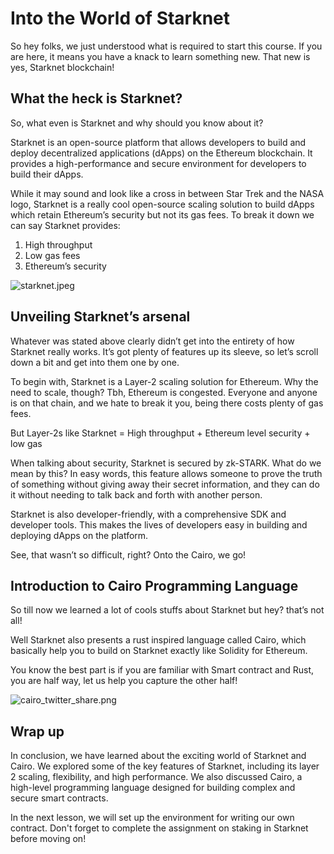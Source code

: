 # Into the World of Starknet

So hey folks, we just understood what is required to start this course. If you are here, it means you have a knack to learn something new. That new is yes, Starknet blockchain!

## What the heck is Starknet?

So, what even is Starknet and why should you know about it?

Starknet is an open-source platform that allows developers to build and deploy decentralized applications (dApps) on the Ethereum blockchain. It provides a high-performance and secure environment for developers to build their dApps. 

While it may sound and look like a cross in between Star Trek and the NASA logo, Starknet is a really cool open-source scaling solution to build dApps which retain Ethereum’s security but not its gas fees. To break it down we can say Starknet provides:

1. High throughput
2. Low gas fees
3. Ethereum’s security

![starknet.jpeg](https://github.com/0xmetaschool/Learning-Projects/blob/main/Code%20an%20ERC-20%20token%20in%20Cairo%20on%20Starknet%20Blockchain/assests/L2_1_starknet.jpg?raw=true)



## Unveiling Starknet’s arsenal

Whatever was stated above clearly didn’t get into the entirety of how Starknet really works. It’s got plenty of features up its sleeve, so let’s scroll down a bit and get into them one by one.

To begin with, Starknet is a Layer-2 scaling solution for Ethereum. Why the need to scale, though? Tbh, Ethereum is congested. Everyone and anyone is on that chain, and we hate to break it you, being there costs plenty of gas fees.

But Layer-2s like Starknet = High throughput + Ethereum level security + low gas

When talking about security, Starknet is secured by zk-STARK. What do we mean by this? In easy words, this feature allows someone to prove the truth of something without giving away their secret information, and they can do it without needing to talk back and forth with another person.

Starknet is also developer-friendly, with a comprehensive SDK and developer tools. This makes the lives of developers easy in building and deploying dApps on the platform.

See, that wasn’t so difficult, right? Onto the Cairo, we go!

## Introduction to Cairo Programming Language

So till now we learned a lot of cools stuffs about Starknet but hey? that’s not all!

Well Starknet also presents a rust inspired language called Cairo, which basically help you to build on Starknet exactly like Solidity for Ethereum.

You know the best part is if you are familiar with Smart contract and Rust, you are half way, let us help you capture the other half!

![cairo_twitter_share.png](https://github.com/0xmetaschool/Learning-Projects/blob/main/Code%20an%20ERC-20%20token%20in%20Cairo%20on%20Starknet%20Blockchain/assests/L2_2_cairo.jpg?raw=true)

## Wrap up

In conclusion, we have learned about the exciting world of Starknet and Cairo. We explored some of the key features of Starknet, including its layer 2 scaling, flexibility, and high performance. We also discussed Cairo, a high-level programming language designed for building complex and secure smart contracts. 

In the next lesson, we will set up the environment for writing our own contract. Don't forget to complete the assignment on staking in Starknet before moving on!
